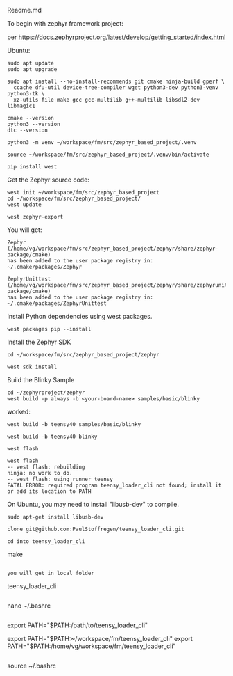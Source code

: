 Readme.md

To begin with zephyr framework project:

per https://docs.zephyrproject.org/latest/develop/getting_started/index.html

Ubuntu:
```
sudo apt update
sudo apt upgrade
```

```
sudo apt install --no-install-recommends git cmake ninja-build gperf \
  ccache dfu-util device-tree-compiler wget python3-dev python3-venv python3-tk \
  xz-utils file make gcc gcc-multilib g++-multilib libsdl2-dev libmagic1
```

```
cmake --version
python3 --version
dtc --version
```
```
python3 -m venv ~/workspace/fm/src/zephyr_based_project/.venv
```

```
source ~/workspace/fm/src/zephyr_based_project/.venv/bin/activate
```
```
pip install west
```
Get the Zephyr source code:

```
west init ~/workspace/fm/src/zephyr_based_project
cd ~/workspace/fm/src/zephyr_based_project/
west update
```

```
west zephyr-export
```

You will get:

```
Zephyr (/home/vg/workspace/fm/src/zephyr_based_project/zephyr/share/zephyr-package/cmake)
has been added to the user package registry in:
~/.cmake/packages/Zephyr

ZephyrUnittest (/home/vg/workspace/fm/src/zephyr_based_project/zephyr/share/zephyrunittest-package/cmake)
has been added to the user package registry in:
~/.cmake/packages/ZephyrUnittest
```

Install Python dependencies using west packages.

```
west packages pip --install
```


Install the Zephyr SDK

```
cd ~/workspace/fm/src/zephyr_based_project/zephyr
```

```
west sdk install
```



Build the Blinky Sample

```
cd ~/zephyrproject/zephyr
west build -p always -b <your-board-name> samples/basic/blinky
```

worked:
```
west build -b teensy40 samples/basic/blinky

west build -b teensy40 blinky
```

```
west flash
```

```
west flash
-- west flash: rebuilding
ninja: no work to do.
-- west flash: using runner teensy
FATAL ERROR: required program teensy_loader_cli not found; install it or add its location to PATH

```

On Ubuntu, you may need to install "libusb-dev" to compile.

```
sudo apt-get install libusb-dev
```

```
clone git@github.com:PaulStoffregen/teensy_loader_cli.git
```

```
cd into teensy_loader_cli

```
make
```

you will get in local folder
```
teensy_loader_cli
```

```
nano ~/.bashrc
```

```
export PATH="$PATH:/path/to/teensy_loader_cli"

export PATH="$PATH:~/workspace/fm/teensy_loader_cli"
export PATH="$PATH:/home/vg/workspace/fm/teensy_loader_cli"

```

```
source ~/.bashrc
```